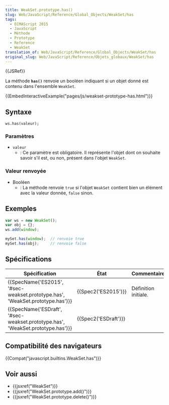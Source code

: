 ```yaml
---
title: WeakSet.prototype.has()
slug: Web/JavaScript/Reference/Global_Objects/WeakSet/has
tags:
  - ECMAScript 2015
  - JavaScript
  - Méthode
  - Prototype
  - Reference
  - WeakSet
translation_of: Web/JavaScript/Reference/Global_Objects/WeakSet/has
original_slug: Web/JavaScript/Reference/Objets_globaux/WeakSet/has
---
```

{{JSRef}}

La méthode **`has()`** renvoie un booléen indiquant si un objet donné est contenu dans l'ensemble `WeakSet`.

{{EmbedInteractiveExample("pages/js/weakset-prototype-has.html")}}

## Syntaxe

    ws.has(valeur);

### Paramètres

- `valeur`
  - : Ce paramètre est obligatoire. Il représente l'objet dont on souhaite savoir s'il est, ou non, présent dans l'objet `WeakSet`.

### Valeur renvoyée

- Booléen
  - : La méthode renvoie `true` si l'objet `WeakSet` contient bien un élément avec la valeur donnée, `false` sinon.

## Exemples

```js
var ws = new WeakSet();
var obj = {};
ws.add(window);

mySet.has(window);  // renvoie true
mySet.has(obj);     // renvoie false
```

## Spécifications

| Spécification                                                                                            | État                         | Commentaires         |
| -------------------------------------------------------------------------------------------------------- | ---------------------------- | -------------------- |
| {{SpecName('ES2015', '#sec-weakset.prototype.has', 'WeakSet.prototype.has')}} | {{Spec2('ES2015')}}     | Définition initiale. |
| {{SpecName('ESDraft', '#sec-weakset.prototype.has', 'WeakSet.prototype.has')}} | {{Spec2('ESDraft')}} |                      |

## Compatibilité des navigateurs

{{Compat("javascript.builtins.WeakSet.has")}}

## Voir aussi

- {{jsxref("WeakSet")}}
- {{jsxref("WeakSet.prototype.add()")}}
- {{jsxref("WeakSet.prototype.delete()")}}
